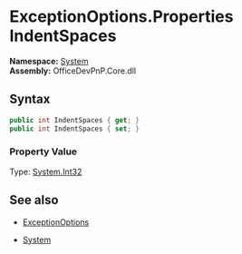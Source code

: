 # ExceptionOptions.Properties IndentSpaces
**Namespace:** [System](System.md)  
**Assembly:** OfficeDevPnP.Core.dll  
## Syntax
```C#
public int IndentSpaces { get; }
public int IndentSpaces { set; }
```

### Property Value
Type: [System.Int32](System.Int32.md) 

## See also
- [ExceptionOptions](ExceptionOptions.md) 

- [System](System.md)
